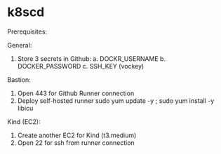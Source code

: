 # k8scd

Prerequisites:

General:
1. Store 3 secrets in Github:
    a. DOCKR_USERNAME
    b. DOCKER_PASSWORD
    c. SSH_KEY (vockey)

Bastion:

1. Open 443 for Github Runner connection
2. Deploy self-hosted runner
sudo yum update -y ; sudo yum install -y libicu


Kind (EC2):

1. Create another EC2 for Kind (t3.medium)
2. Open 22 for ssh from runner connection

